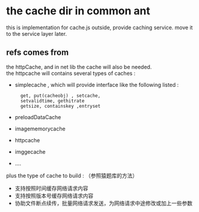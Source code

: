the cache dir in common ant 
==

this is implementation for cache.js outside, provide caching service. move it to the service layer later. 

refs comes from 
--

the httpCache, and in net lib the cache will also be needed.   
the httpcache will contains several types of caches :  

* simplecache , which will provide interface like the following listed :  

		get, put(cacheobj) , setcache,  
		setvalidtime, gethitrate   
		getsize, containskey ,entryset 

* preloadDataCache 
* imagememorycache
* httpcache
* imggecache 
* ....

plus the type of cache to build : （参照猿题库的方法）

* 支持按照时间缓存网络请求内容
* 支持按照版本号缓存网络请求内容
* 协助文件断点续传，批量网络请求发送，为网络请求中途修改或加上一些参数
